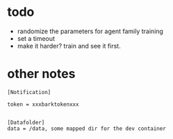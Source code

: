 # todo

- randomize the parameters for agent family training
- set a timeout
- make it harder? train and see it first.


# other notes
```
[Notification]

token = xxxbarktokenxxx


[Datafolder]
data = /data, some mapped dir for the dev container
```



